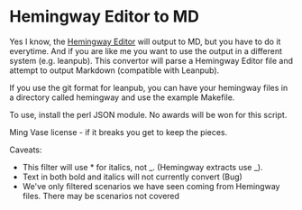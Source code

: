 
# Hemingway Editor to MD

Yes I know, the [Hemingway Editor](https://hemingwayapp.com) will output to MD, but you have to do it
everytime. And if you are like me you want to use the output in a different
system (e.g. leanpub). This convertor will parse a Hemingway Editor file
and attempt to output Markdown (compatible with Leanpub).

If you use the git format for leanpub, you can have your hemingway files
in a directory called hemingway and use the example Makefile.

To use, install the perl JSON module. No awards will be won for this script.

Ming Vase license - if it breaks you get to keep the pieces.

Caveats:

- This filter will use * for italics, not _. (Hemingway extracts use _).
- Text in both bold and italics will not currently convert (Bug)
- We've only filtered scenarios we have seen coming from Hemingway files. There may be scenarios not covered

